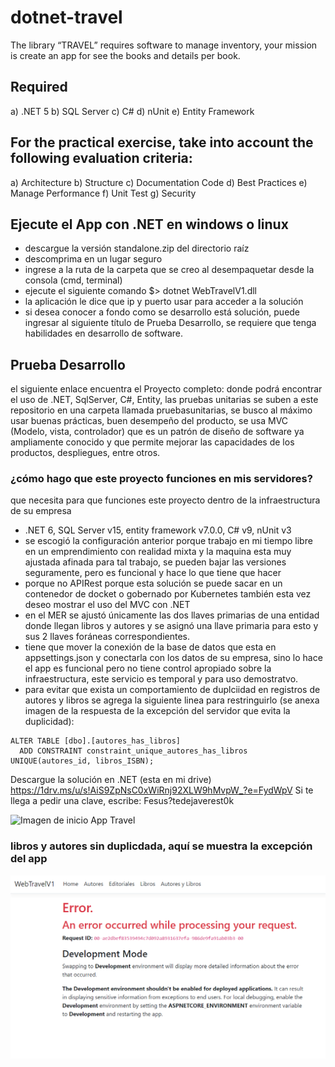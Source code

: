 # dotnet-travel
The library “TRAVEL” requires software to manage inventory, your mission is create an app for see the books and details per book.

## Required 

a)	.NET 5
b)	SQL Server 
c)	C#
d)	nUnit
e)	Entity Framework

## For the practical exercise, take into account the following evaluation criteria:

a)	Architecture 
b)	Structure
c)	Documentation Code
d)	Best Practices
e)	Manage Performance
f)	Unit Test 
g)	Security

## Ejecute el App con .NET en windows o linux

- descargue la versión standalone.zip del directorio raíz
- descomprima en un lugar seguro
- ingrese a la ruta de la carpeta que se creo al desempaquetar desde la consola (cmd, terminal)
- ejecute el siguiente comando $> dotnet WebTravelV1.dll 
- la aplicación le dice que ip y puerto usar para acceder a la solución
- si desea conocer a fondo como se desarrollo está solución, puede ingresar al siguiente título de Prueba Desarrollo, se requiere que tenga habilidades en desarrollo de software.

## Prueba Desarrollo

el siguiente enlace encuentra el Proyecto completo: donde podrá encontrar el uso de .NET, SqlServer, C#, Entity, las pruebas unitarias se suben a este repositorio en una carpeta llamada pruebasunitarias, se busco al máximo usar buenas prácticas, buen desempeño del producto, se usa MVC (Modelo, vista, controlador) que es un patrón de diseño de software ya ampliamente conocido y que permite mejorar las capacidades de los productos, despliegues, entre otros.

### ¿cómo hago que este proyecto funciones en mis servidores? 
que necesita para que funciones este proyecto dentro de la infraestructura de su empresa
- .NET 6, SQL Server v15, entity framework v7.0.0, C# v9, nUnit v3
- se escogió la configuración anterior porque trabajo en mi tiempo libre en un emprendimiento con realidad mixta y la maquina esta muy ajustada afinada para tal trabajo, se pueden bajar las versiones seguramente, pero es funcional y hace lo que tiene que hacer
- porque no APIRest porque esta solución se puede sacar en un contenedor de docket o gobernado por Kubernetes también esta vez deseo mostrar el uso del MVC con .NET
- en el MER se ajustó únicamente las dos llaves primarias de una entidad donde llegan libros y autores y se asignó una llave primaria para esto y sus 2 llaves foráneas correspondientes.
- tiene que mover la conexión de la base de datos que esta en appsettings.json y conectarla con los datos de su empresa, sino lo hace el app es funcional pero no tiene control apropiado sobre la infraestructura, este servicio es temporal y para uso demostratvo.
- para evitar que exista un comportamiento de duplciidad en registros de autores y libros se agrega la siguiente linea para restringuirlo (se anexa imagen de la respuesta de la excepción del servidor que evita la duplicidad):
```
ALTER TABLE [dbo].[autores_has_libros]
  ADD CONSTRAINT constraint_unique_autores_has_libros UNIQUE(autores_id, libros_ISBN);
```

Descargue la solución en .NET (esta en mi drive)
https://1drv.ms/u/s!AiS9ZpNsC0xWiRnj92XLW9hMvpW_?e=FydWpV
Si te llega a pedir una clave, escribe: Fesus?tedejaverest0k

![Imagen de inicio App Travel](https://dsm01pap005files.storage.live.com/y4m_Y1ccmO3J72JQ5na5yf5Ru3ZiNFV63ussH02yVqEU9B6IKEvAKgOaIZSMBjzj1bqt2_S0c9MCalgoaxLTBOkiOJVqcg7rxPywN-XwewTM5taNaX7Z-duyhw3VKUDQp4OO_38yOzzZ2hDIUf6FWf7xMMqYueXzIaYtDHLXuCqEIbqmJq6ZFBMyhp21WH70p6J?encodeFailures=1&width=957&height=609)

### libros y autores sin duplicdada, aquí se muestra la excepción del app
![Imagen excepción restricción autores y libros en Travel](https://raw.githubusercontent.com/fesusrocuts/dotnet-travel/master/captura-pantalla-app/Captura%20de%20pantalla_20221109_080413.png)
